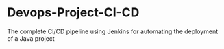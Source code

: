 # Devops-Project-CI-CD
The complete CI/CD pipeline using Jenkins for automating the deployment of a Java project 
